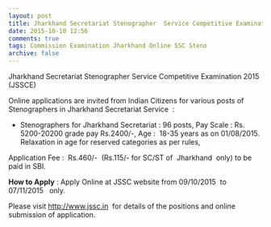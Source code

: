 ```yaml
---
layout: post
title: Jharkhand Secretariat Stenographer  Service Competitive Examination 2015     
date: 2015-10-10 12:56
comments: true
tags: Commission Examination Jharkhand Online SSC Steno 
archive: false
---
```

Jharkhand Secretariat Stenographer Service Competitive Examination 2015  (JSSCE)

Online applications are invited from Indian Citizens for various posts of Stenographers in Jharkhand Secretariat Service  :


- Stenographers for Jharkhand Secretariat : 96 posts, Pay Scale : Rs. 5200-20200 grade pay Rs.2400/-, Age :  18-35 years as on 01/08/2015. Relaxation in age for reserved categories as per rules,


Application Fee :  Rs.460/-  (Rs.115/- for SC/ST of  Jharkhand  only) to be paid in SBI.


**How to Apply** : Apply Online at JSSC website from 09/10/2015  to 07/11/2015   only.


Please visit <http://www.jssc.in>  for details of the positions and online submission of application. 




